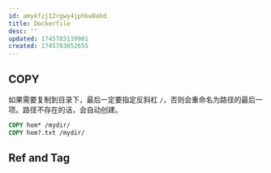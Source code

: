 ```yaml
---
id: amykfzj12rgwy4jphkw8abd
title: Dockerfile
desc: ''
updated: 1745783139901
created: 1745783052655
---
```


## COPY

如果需要复制到目录下，最后一定要指定反斜杠 `/`，否则会重命名为路径的最后一项。路径不存在的话，会自动创建。

```Dockerfile
COPY hom* /mydir/
COPY hom?.txt /mydir/
```

## Ref and Tag